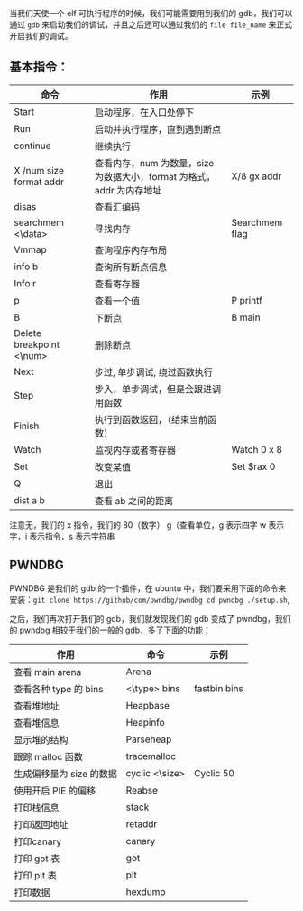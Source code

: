 当我们天使一个 elf 可执行程序的时候，我们可能需要用到我们的 gdb，我们可以通过 `gdb` 来启动我们的调试，并且之后还可以通过我们的 `file file_name` 来正式开启我们的调试。

## 基本指令：
| 命令                       | 作用                                            | 示例             |
| ------------------------ | --------------------------------------------- | -------------- |
| Start                    | 启动程序，在入口处停下                                   |                |
| Run                      | 启动并执行程序，直到遇到断点                                |                |
| continue                 | 继续执行                                          |                |
| X /num size format addr  | 查看内存，num 为数量，size 为数据大小，format 为格式，addr 为内存地址 | X/8 gx addr    |
| disas                    | 查看汇编码                                         |                |
| searchmem <\data>        | 寻找内存                                          | Searchmem flag |
| Vmmap                    | 查询程序内存布局                                      |                |
| info b                   | 查询所有断点信息                                      |                |
| Info r                   | 查看寄存器                                         |                |
| p                        | 查看一个值                                         | P printf       |
| B                        | 下断点                                           | B main         |
| Delete breakpoint <\num> | 删除断点                                          |                |
| Next                     | 步过, 单步调试, 绕过函数执行                              |                |
| Step                     | 步入，单步调试，但是会跟进调用函数                             |                |
| Finish                   | 执行到函数返回，（结束当前函数）                              |                |
| Watch                    | 监视内存或者寄存器                                     | Watch 0 x 8    |
| Set                      | 改变某值                                          | Set $rax 0     |
| Q                        | 退出                                            |                |
| dist a b                 | 查看 ab 之间的距离                                   |                |

注意无，我们的 x 指令，我们的 80（数字） g（查看单位，g 表示四字 w 表示字，i 表示指令，s 表示字符串
## PWNDBG
PWNDBG 是我们的 gdb 的一个插件，在 ubuntu 中，我们要采用下面的命令来安装：`git clone https://github/com/pwndbg/pwndbg cd pwndbg ./setup.sh`,

之后，我们再次打开我们的 gdb，我们就发现我们的 gdb 变成了 pwndbg，我们的 pwndbg 相较于我们的一般的 gdb，多了下面的功能：

| 作用               | 命令             | 示例           |
| ---------------- | -------------- | ------------ |
| 查看 main arena    | Arena          |              |
| 查看各种 type 的 bins | <\type> bins   | fastbin bins |
| 查看堆地址            | Heapbase       |              |
| 查看堆信息            | Heapinfo       |              |
| 显示堆的结构           | Parseheap      |              |
| 跟踪 malloc 函数     | tracemalloc    |              |
| 生成偏移量为 size 的数据  | cyclic <\size> | Cyclic 50    |
| 使用开启 PIE 的偏移     | Reabse         |              |
| 打印栈信息            | stack          |              |
| 打印返回地址           | retaddr        |              |
| 打印canary         | canary         |              |
| 打印 got 表         | got            |              |
| 打印 plt 表         | plt            |              |
| 打印数据             | hexdump        |              |
